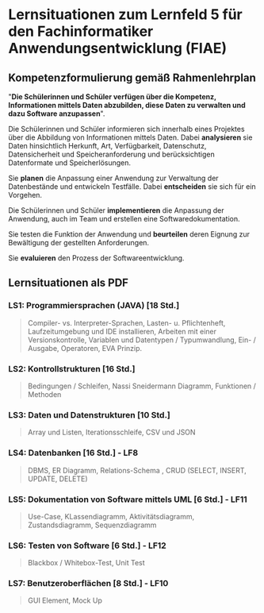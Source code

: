 # Lernsituationen zum Lernfeld 5 für den Fachinformatiker Anwendungsentwicklung (FIAE)

## Kompetenzformulierung gemäß Rahmenlehrplan

"**Die Schülerinnen und Schüler verfügen über die Kompetenz, Informationen mittels
Daten abzubilden, diese Daten zu verwalten und dazu Software anzupassen**".

Die Schülerinnen und Schüler informieren sich innerhalb eines Projektes über die Abbildung
von Informationen mittels Daten. Dabei **analysieren** sie Daten hinsichtlich Herkunft, Art,
Verfügbarkeit, Datenschutz, Datensicherheit und Speicheranforderung und berücksichtigen
Datenformate und Speicherlösungen.

Sie **planen** die Anpassung einer Anwendung zur Verwaltung der Datenbestände und entwickeln Testfälle. Dabei **entscheiden** sie sich für ein Vorgehen.

Die Schülerinnen und Schüler **implementieren** die Anpassung der Anwendung, auch im
Team und erstellen eine Softwaredokumentation.

Sie testen die Funktion der Anwendung und **beurteilen** deren Eignung zur Bewältigung der
gestellten Anforderungen.

Sie **evaluieren** den Prozess der Softwareentwicklung.

## Lernsituationen als PDF

### LS1: Programmiersprachen (JAVA) [18 Std.]

> Compiler- vs. Interpreter-Sprachen, Lasten- u. Pflichtenheft, Laufzeitumgebung und IDE installieren, Arbeiten mit einer Versionskontrolle, Variablen und Datentypen / Typumwandlung, Ein- / Ausgabe, Operatoren, EVA Prinzip.

### LS2: Kontrollstrukturen [16 Std.]

> Bedingungen / Schleifen, Nassi Sneidermann Diagramm, Funktionen / Methoden

### LS3: Daten und Datenstrukturen [10 Std.]

> Array und Listen, Iterationsschleife, CSV und JSON

### LS4: Datenbanken [16 Std.] - LF8

> DBMS, ER Diagramm, Relations-Schema , CRUD (SELECT, INSERT, UPDATE, DELETE)

### LS5: Dokumentation von Software mittels UML [6 Std.] - LF11

> Use-Case, KLassendiagramm, Aktivitätsdiagramm, Zustandsdiagramm, Sequenzdiagramm

### LS6: Testen von Software [6 Std.] - LF12

> Blackbox / Whitebox-Test, Unit Test

### LS7: Benutzeroberflächen [8 Std.] - LF10

> GUI Element, Mock Up
